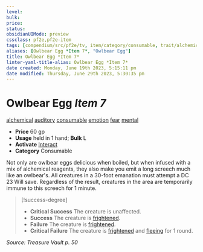 ```yaml
---
level:
bulk:
price:
status:
obsidianUIMode: preview
cssclass: pf2e,pf2e-item
tags: [compendium/src/pf2e/tv, item/category/consumable, trait/alchemical, trait/auditory, trait/consumable, trait/emotion, trait/fear, trait/mental]
aliases: [Owlbear Egg *Item 7*, "Owlbear Egg"]
title: Owlbear Egg *Item 7*
linter-yaml-title-alias: Owlbear Egg *Item 7*
date created: Monday, June 19th 2023, 5:15:11 pm
date modified: Thursday, June 29th 2023, 5:30:35 pm
---
```


# Owlbear Egg *Item 7*

[alchemical](rules/traits/alchemical.md) [auditory](rules/traits/auditory.md) [consumable](rules/traits/consumable.md) [emotion](rules/traits/emotion.md) [fear](rules/traits/fear.md) [mental](rules/traits/mental.md)  

- **Price** 60 gp
- **Usage** held in 1 hand; **Bulk** L
- **Activate** [Interact](rules/actions/interact.md)
- **Category** Consumable

Not only are owlbear eggs delicious when boiled, but when infused with a mix of alchemical reagents, they also make you emit a long screech much like an owlbear's. All creatures in a 30-foot emanation must attempt a DC 23 Will save. Regardless of the result, creatures in the area are temporarily immune to this screech for 1 minute.

> [!success-degree]
> - **Critical Success** The creature is unaffected.
> - **Success** The creature is [frightened](rules/conditions.md#Frightened).
> - **Failure** The creature is [frightened](rules/conditions.md#Frightened).
> - **Critical Failure** The creature is [frightened](rules/conditions.md#Frightened) and [fleeing](rules/conditions.md#Fleeing) for 1 round.

*Source: Treasure Vault p. 50*
